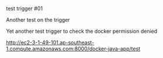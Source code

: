  test trigger #01

Another test on the trigger

Yet another test trigger to check the docker permission denied

http://ec2-3-1-49-101.ap-southeast-1.compute.amazonaws.com:8000/docker-java-app/test
